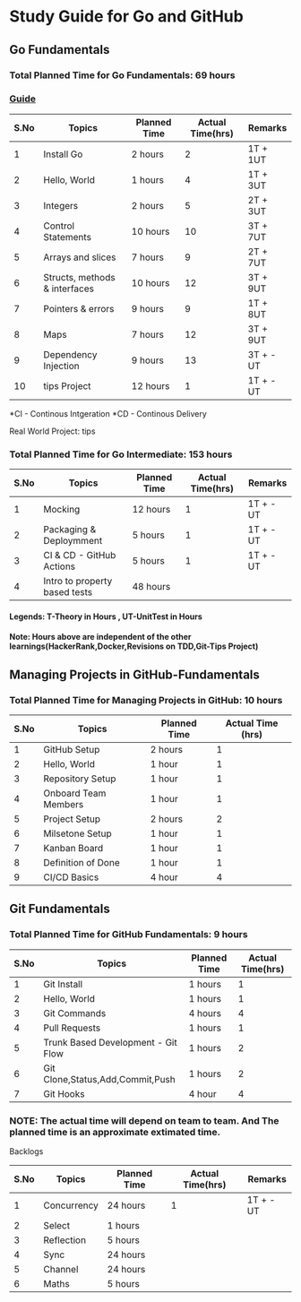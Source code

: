 # Study Guide for Go and GitHub

## Go Fundamentals

### Total Planned Time for Go Fundamentals: 69 hours

### [Guide](https://quii.gitbook.io/learn-go-with-tests/)

| S.No | Topics                        | Planned Time | Actual Time(hrs)|  Remarks   |
| ---- | ----------------------------- | ------------ | ----------------| -----------|
| 1    | Install Go                    | 2 hours      |    2            |  1T + 1UT  |
| 2    | Hello, World                  | 1 hours      |    4            |  1T + 3UT  |
| 3    | Integers                      | 2 hours      |    5            |  2T + 3UT  |
| 4    | Control Statements            | 10 hours     |    10           |  3T + 7UT  |
| 5    | Arrays and slices             | 7 hours      |    9            |  2T + 7UT  |
| 6    | Structs, methods & interfaces | 10 hours     |    12           |  3T + 9UT  |
| 7    | Pointers & errors             | 9 hours      |    9            |  1T + 8UT  |
| 8    | Maps                          | 7 hours      |    12           |  3T + 9UT  |
| 9    | Dependency Injection          | 9 hours      |    13           |  3T + -UT  |
| 10   | tips Project                  | 12 hours     |    1            |  1T + -UT  |

*CI - Continous Intgeration
*CD - Continous Delivery

Real World Project: tips

### Total Planned Time for Go Intermediate: 153 hours

| S.No | Topics                        | Planned Time | Actual Time(hrs)|  Remarks   |
| ---- | ----------------------------- | ------------ | ----------------| -----------|
| 1    | Mocking                       | 12 hours     |    1            |  1T + -UT  |
| 2    | Packaging & Deploymment       | 5  hours     |    1            |  1T + -UT  |
| 3    | CI & CD - GitHub Actions      | 5  hours     |    1            |  1T + -UT  |
| 4    | Intro to property based tests | 48 hours     |                 |            |



#### Legends: T-Theory in Hours , UT-UnitTest in Hours

#### Note: Hours above are independent of the other  learnings(HackerRank,Docker,Revisions on TDD,Git-Tips Project)


## Managing Projects in GitHub-Fundamentals

### Total Planned Time for Managing Projects in GitHub: 10 hours

| S.No | Topics               | Planned Time | Actual Time (hrs) | 
| ---- | -------------------- | ------------ | ----------------- |
| 1    | GitHub Setup         | 2 hours      |     1             |
| 2    | Hello, World         | 1 hour       |     1             |
| 3    | Repository Setup     | 1 hour       |     1             |
| 4    | Onboard Team Members | 1 hour       |     1             |
| 5    | Project Setup        | 2 hours      |     2             |
| 6    | Milsetone Setup      | 1 hour       |     1             |
| 7    | Kanban Board         | 1 hour       |     1             |
| 8    | Definition of Done   | 1 hour       |     1             |
| 9    | CI/CD Basics         | 4 hour       |     4             |

## Git Fundamentals

### Total Planned Time for GitHub Fundamentals: 9 hours

| S.No | Topics                             | Planned Time | Actual Time(hrs) |
| ---- | ---------------------------------- | ------------ | -----------      |
| 1    | Git Install                        | 1 hours      |     1            |
| 2    | Hello, World                       | 1 hours      |     1            |
| 3    | Git Commands                       | 4 hours      |     4            |
| 4    | Pull Requests                      | 1 hours      |     1            |
| 5    | Trunk Based Development - Git Flow | 1 hours      |     2            |
| 6    | Git Clone,Status,Add,Commit,Push   | 1 hours      |     2            |
| 7    | Git Hooks                          | 4 hour       |     4            |

### NOTE: The actual time will depend on team to team. And The planned time is an approximate extimated time.


Backlogs

| S.No | Topics                        | Planned Time | Actual Time(hrs)|  Remarks   |
| ---- | ----------------------------- | ------------ | ----------------| -----------|
| 1    | Concurrency                   | 24 hours     |    1            |  1T + -UT  |
| 2    | Select                        | 1 hours      |                 |            |
| 3    | Reflection                    | 5 hours      |                 |            |
| 4    | Sync                          | 24 hours     |                 |            |
| 5    | Channel                       | 24 hours     |                 |            |
| 6    | Maths                         | 5 hours      |                 |            |
